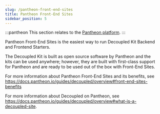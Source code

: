 ```yaml
---
slug: /pantheon-front-end-sites
title: Pantheon Front-End Sites
sidebar_position: 5
---
```


:::pantheon This section relates to the
[Pantheon platform](https://pantheon.io). :::

Pantheon Front-End Sites is the easiest way to run Decoupled Kit Backend and
Frontend Starters.

The Decoupled Kit is built as open source software by Pantheon and the kits can
be used anywhere; however, they are built with first-class support for Pantheon
and are ready to be used out of the box with Front-End Sites.

For more information about Pantheon Front-End Sites and its benefits, see
https://docs.pantheon.io/guides/decoupled/overview#front-end-sites-benefits

For more information about Decoupled on Pantheon, see
https://docs.pantheon.io/guides/decoupled/overview#what-is-a-decoupled-site.
